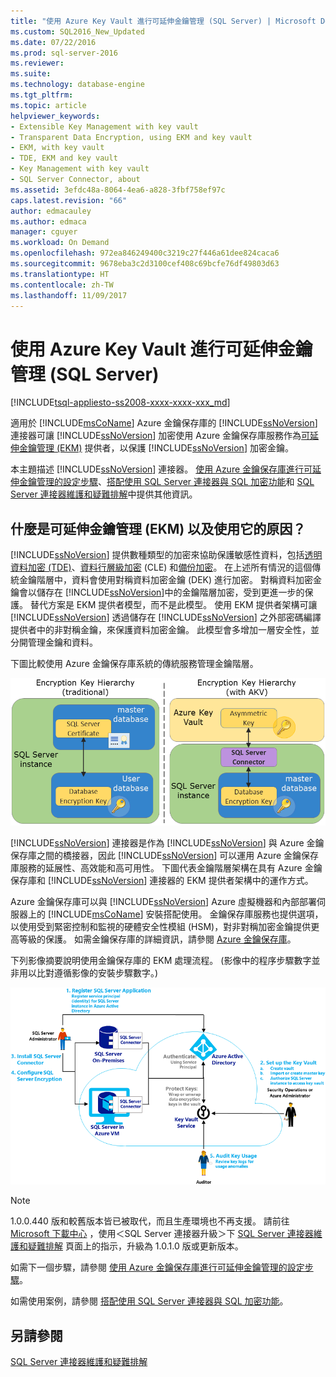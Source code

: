 ```yaml
---
title: "使用 Azure Key Vault 進行可延伸金鑰管理 (SQL Server) | Microsoft Docs"
ms.custom: SQL2016_New_Updated
ms.date: 07/22/2016
ms.prod: sql-server-2016
ms.reviewer: 
ms.suite: 
ms.technology: database-engine
ms.tgt_pltfrm: 
ms.topic: article
helpviewer_keywords:
- Extensible Key Management with key vault
- Transparent Data Encryption, using EKM and key vault
- EKM, with key vault
- TDE, EKM and key vault
- Key Management with key vault
- SQL Server Connector, about
ms.assetid: 3efdc48a-8064-4ea6-a828-3fbf758ef97c
caps.latest.revision: "66"
author: edmacauley
ms.author: edmaca
manager: cguyer
ms.workload: On Demand
ms.openlocfilehash: 972ea846249400c3219c27f446a61dee824caca6
ms.sourcegitcommit: 9678eba3c2d3100cef408c69bcfe76df49803d63
ms.translationtype: HT
ms.contentlocale: zh-TW
ms.lasthandoff: 11/09/2017
---
```

# <a name="extensible-key-management-using-azure-key-vault-sql-server"></a>使用 Azure Key Vault 進行可延伸金鑰管理 (SQL Server)
[!INCLUDE[tsql-appliesto-ss2008-xxxx-xxxx-xxx_md](../../../includes/tsql-appliesto-ss2008-xxxx-xxxx-xxx-md.md)]

  適用於 [!INCLUDE[msCoName](../../../includes/msconame-md.md)] Azure 金鑰保存庫的 [!INCLUDE[ssNoVersion](../../../includes/ssnoversion-md.md)] 連接器可讓 [!INCLUDE[ssNoVersion](../../../includes/ssnoversion-md.md)] 加密使用 Azure 金鑰保存庫服務作為[可延伸金鑰管理 &#40;EKM&#41;](../../../relational-databases/security/encryption/extensible-key-management-ekm.md) 提供者，以保護 [!INCLUDE[ssNoVersion](../../../includes/ssnoversion-md.md)] 加密金鑰。  
  
 本主題描述 [!INCLUDE[ssNoVersion](../../../includes/ssnoversion-md.md)] 連接器。 [使用 Azure 金鑰保存庫進行可延伸金鑰管理的設定步驟](../../../relational-databases/security/encryption/setup-steps-for-extensible-key-management-using-the-azure-key-vault.md)、[搭配使用 SQL Server 連接器與 SQL 加密功能](../../../relational-databases/security/encryption/use-sql-server-connector-with-sql-encryption-features.md)和 [SQL Server 連接器維護和疑難排解](../../../relational-databases/security/encryption/sql-server-connector-maintenance-troubleshooting.md)中提供其他資訊。  
  
##  <a name="Uses"></a> 什麼是可延伸金鑰管理 (EKM) 以及使用它的原因？  
 [!INCLUDE[ssNoVersion](../../../includes/ssnoversion-md.md)] 提供數種類型的加密來協助保護敏感性資料，包括[透明資料加密 &#40;TDE&#41;](../../../relational-databases/security/encryption/transparent-data-encryption.md)、[資料行層級加密](../../../t-sql/functions/cryptographic-functions-transact-sql.md) (CLE) 和[備份加密](../../../relational-databases/backup-restore/backup-encryption.md)。 在上述所有情況的這個傳統金鑰階層中，資料會使用對稱資料加密金鑰 (DEK) 進行加密。 對稱資料加密金鑰會以儲存在 [!INCLUDE[ssNoVersion](../../../includes/ssnoversion-md.md)]中的金鑰階層加密，受到更進一步的保護。 替代方案是 EKM 提供者模型，而不是此模型。 使用 EKM 提供者架構可讓 [!INCLUDE[ssNoVersion](../../../includes/ssnoversion-md.md)] 透過儲存在 [!INCLUDE[ssNoVersion](../../../includes/ssnoversion-md.md)] 之外部密碼編譯提供者中的非對稱金鑰，來保護資料加密金鑰。 此模型會多增加一層安全性，並分開管理金鑰和資料。  
   
 下圖比較使用 Azure 金鑰保存庫系統的傳統服務管理金鑰階層。  
  
 ![ekm-key-hierarchy-traditional](../../../relational-databases/security/encryption/media/ekm-key-hierarchy-traditional.png "ekm-key-hierarchy-traditional")  
  
   
 [!INCLUDE[ssNoVersion](../../../includes/ssnoversion-md.md)] 連接器是作為 [!INCLUDE[ssNoVersion](../../../includes/ssnoversion-md.md)] 與 Azure 金鑰保存庫之間的橋接器，因此 [!INCLUDE[ssNoVersion](../../../includes/ssnoversion-md.md)] 可以運用 Azure 金鑰保存庫服務的延展性、高效能和高可用性。 下圖代表金鑰階層架構在具有 Azure 金鑰保存庫和 [!INCLUDE[ssNoVersion](../../../includes/ssnoversion-md.md)] 連接器的 EKM 提供者架構中的運作方式。  
  
  Azure 金鑰保存庫可以與 [!INCLUDE[ssNoVersion](../../../includes/ssnoversion-md.md)] Azure 虛擬機器和內部部署伺服器上的 [!INCLUDE[msCoName](../../../includes/msconame-md.md)] 安裝搭配使用。 金鑰保存庫服務也提供選項，以使用受到緊密控制和監視的硬體安全性模組 (HSM)，對非對稱加密金鑰提供更高等級的保護。 如需金鑰保存庫的詳細資訊，請參閱 [Azure 金鑰保存庫](http://go.microsoft.com/fwlink/?LinkId=521401)。  
  
 下列影像摘要說明使用金鑰保存庫的 EKM 處理流程。 (影像中的程序步驟數字並非用以比對遵循影像的安裝步驟數字。)  
  
 ![使用 Azure Key Vault 的 SQL Server EKM](../../../relational-databases/security/encryption/media/ekm-using-azure-key-vault.png "使用 Azure Key Vault 的 SQL Server EKM")  

> [!NOTE]  
>  1.0.0.440 版和較舊版本皆已被取代，而且生產環境也不再支援。 請前往 [Microsoft 下載中心](https://www.microsoft.com/download/details.aspx?id=45344) ，使用＜SQL Server 連接器升級＞下 [SQL Server 連接器維護和疑難排解](../../../relational-databases/security/encryption/sql-server-connector-maintenance-troubleshooting.md) 頁面上的指示，升級為 1.0.1.0 版或更新版本。
  
 如需下一個步驟，請參閱 [使用 Azure 金鑰保存庫進行可延伸金鑰管理的設定步驟](../../../relational-databases/security/encryption/setup-steps-for-extensible-key-management-using-the-azure-key-vault.md)。  
  
 如需使用案例，請參閱 [搭配使用 SQL Server 連接器與 SQL 加密功能](../../../relational-databases/security/encryption/use-sql-server-connector-with-sql-encryption-features.md)。  
  
## <a name="see-also"></a>另請參閱  
 [SQL Server 連接器維護和疑難排解](../../../relational-databases/security/encryption/sql-server-connector-maintenance-troubleshooting.md)  
  
  
